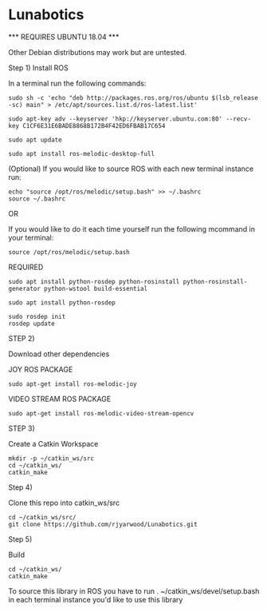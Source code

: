 # Lunabotics

*** REQUIRES UBUNTU 18.04 ***

Other Debian distributions may work but are untested.


Step 1) Install ROS
 
 In a terminal run the following commands:
  
    sudo sh -c 'echo "deb http://packages.ros.org/ros/ubuntu $(lsb_release -sc) main" > /etc/apt/sources.list.d/ros-latest.list'
  
    sudo apt-key adv --keyserver 'hkp://keyserver.ubuntu.com:80' --recv-key C1CF6E31E6BADE8868B172B4F42ED6FBAB17C654
  
    sudo apt update 
  
    sudo apt install ros-melodic-desktop-full
  
   (Optional) If you would like to source ROS with each new terminal instance run:

    echo "source /opt/ros/melodic/setup.bash" >> ~/.bashrc
    source ~/.bashrc

   OR 

   If you would like to do it each time yourself run the following mcommand in your terminal:

    source /opt/ros/melodic/setup.bash
    
   REQUIRED 
   
    sudo apt install python-rosdep python-rosinstall python-rosinstall-generator python-wstool build-essential
   
    sudo apt install python-rosdep
   
    sudo rosdep init
    rosdep update
    
  STEP 2)
  
  Download other dependencies
  
  JOY ROS PACKAGE
  
    sudo apt-get install ros-melodic-joy
    
  VIDEO STREAM ROS PACKAGE
  
    sudo apt-get install ros-melodic-video-stream-opencv
    
  STEP 3)
  
  Create a Catkin Workspace
  
  
    mkdir -p ~/catkin_ws/src
    cd ~/catkin_ws/
    catkin_make
   
   
  Step 4) 
  
  Clone this repo into catkin_ws/src
  
    cd ~/catkin_ws/src/
    git clone https://github.com/rjyarwood/Lunabotics.git
  
  Step 5)
  
  Build 
  
    cd ~/catkin_ws/
    catkin_make

 
 
 To source this library in ROS you have to run 
    . ~/catkin_ws/devel/setup.bash 
 in each terminal instance you'd like to use this library
